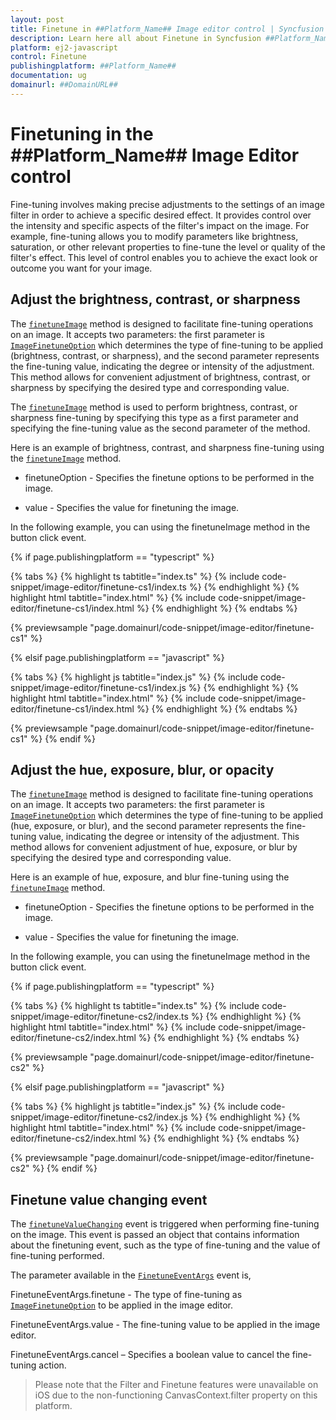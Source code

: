 ```yaml
---
layout: post
title: Finetune in ##Platform_Name## Image editor control | Syncfusion
description: Learn here all about Finetune in Syncfusion ##Platform_Name## Image editor control of Syncfusion Essential JS 2 and more.
platform: ej2-javascript
control: Finetune 
publishingplatform: ##Platform_Name##
documentation: ug
domainurl: ##DomainURL##
---
```


# Finetuning in the ##Platform_Name## Image Editor control

Fine-tuning involves making precise adjustments to the settings of an image filter in order to achieve a specific desired effect. It provides control over the intensity and specific aspects of the filter's impact on the image. For example, fine-tuning allows you to modify parameters like brightness, saturation, or other relevant properties to fine-tune the level or quality of the filter's effect. This level of control enables you to achieve the exact look or outcome you want for your image.

## Adjust the brightness, contrast, or sharpness

The [`finetuneImage`](https://ej2.syncfusion.com/documentation/api/image-editor/#finetuneImage) method is designed to facilitate fine-tuning operations on an image. It accepts two parameters: the first parameter is [`ImageFinetuneOption`](https://ej2.syncfusion.com/documentation/api/image-editor/imageFinetuneOption/) which determines the type of fine-tuning to be applied (brightness, contrast, or sharpness), and the second parameter represents the fine-tuning value, indicating the degree or intensity of the adjustment. This method allows for convenient adjustment of brightness, contrast, or sharpness by specifying the desired type and corresponding value.

The [`finetuneImage`](https://ej2.syncfusion.com/documentation/api/image-editor/#finetuneImage) method is used to perform brightness, contrast, or sharpness fine-tuning by specifying this type as a first parameter and specifying the fine-tuning value as the second parameter of the method.

Here is an example of brightness, contrast, and sharpness fine-tuning using the [`finetuneImage`](https://ej2.syncfusion.com/documentation/api/image-editor/#finetuneImage) method.

* finetuneOption - Specifies the finetune options to be performed in the image.

* value - Specifies the value for finetuning the image.

In the following example, you can using the finetuneImage method in the button click event.

{% if page.publishingplatform == "typescript" %}

{% tabs %}
{% highlight ts tabtitle="index.ts" %}
{% include code-snippet/image-editor/finetune-cs1/index.ts %}
{% endhighlight %}
{% highlight html tabtitle="index.html" %}
{% include code-snippet/image-editor/finetune-cs1/index.html %}
{% endhighlight %}
{% endtabs %}
        
{% previewsample "page.domainurl/code-snippet/image-editor/finetune-cs1" %}

{% elsif page.publishingplatform == "javascript" %}

{% tabs %}
{% highlight js tabtitle="index.js" %}
{% include code-snippet/image-editor/finetune-cs1/index.js %}
{% endhighlight %}
{% highlight html tabtitle="index.html" %}
{% include code-snippet/image-editor/finetune-cs1/index.html %}
{% endhighlight %}
{% endtabs %}

{% previewsample "page.domainurl/code-snippet/image-editor/finetune-cs1" %}
{% endif %}

## Adjust the hue, exposure, blur, or opacity 

The [`finetuneImage`](https://ej2.syncfusion.com/javascript/documentation/api/image-editor/#finetuneImage) method is designed to facilitate fine-tuning operations on an image. It accepts two parameters: the first parameter is [`ImageFinetuneOption`](https://ej2.syncfusion.com/javascript/documentation/api/image-editor/imageFinetuneOption/) which determines the type of fine-tuning to be applied (hue, exposure, or blur), and the second parameter represents the fine-tuning value, indicating the degree or intensity of the adjustment. This method allows for convenient adjustment of hue, exposure, or blur by specifying the desired type and corresponding value.

Here is an example of hue, exposure, and blur fine-tuning using the [`finetuneImage`](https://ej2.syncfusion.com/documentation/api/image-editor/#finetuneImage) method. 

* finetuneOption - Specifies the finetune options to be performed in the image.

* value - Specifies the value for finetuning the image.

In the following example, you can using the finetuneImage method in the button click event.

{% if page.publishingplatform == "typescript" %}

{% tabs %}
{% highlight ts tabtitle="index.ts" %}
{% include code-snippet/image-editor/finetune-cs2/index.ts %}
{% endhighlight %}
{% highlight html tabtitle="index.html" %}
{% include code-snippet/image-editor/finetune-cs2/index.html %}
{% endhighlight %}
{% endtabs %}
        
{% previewsample "page.domainurl/code-snippet/image-editor/finetune-cs2" %}

{% elsif page.publishingplatform == "javascript" %}

{% tabs %}
{% highlight js tabtitle="index.js" %}
{% include code-snippet/image-editor/finetune-cs2/index.js %}
{% endhighlight %}
{% highlight html tabtitle="index.html" %}
{% include code-snippet/image-editor/finetune-cs2/index.html %}
{% endhighlight %}
{% endtabs %}

{% previewsample "page.domainurl/code-snippet/image-editor/finetune-cs2" %}
{% endif %}

## Finetune value changing event

The [`finetuneValueChanging`](https://ej2.syncfusion.com/javascript/documentation/api/image-editor/#finetuneValueChanging) event is triggered when performing fine-tuning on the image. This event is passed an object that contains information about the finetuning event, such as the type of fine-tuning and the value of fine-tuning performed. 

The parameter available in the [`FinetuneEventArgs`](https://ej2.syncfusion.com/javascript/documentation/api/image-editor/#FinetuneEventArgs) event is, 

FinetuneEventArgs.finetune - The type of fine-tuning as [`ImageFinetuneOption`](https://ej2.syncfusion.com/javascript/documentation/api/image-editor/#ImageFinetuneOption) to be applied in the image editor. 

FinetuneEventArgs.value - The fine-tuning value to be applied in the image editor. 

FinetuneEventArgs.cancel – Specifies a boolean value to cancel the fine-tuning action.

> Please note that the Filter and Finetune features were unavailable on iOS due to the non-functioning CanvasContext.filter property on this platform.

